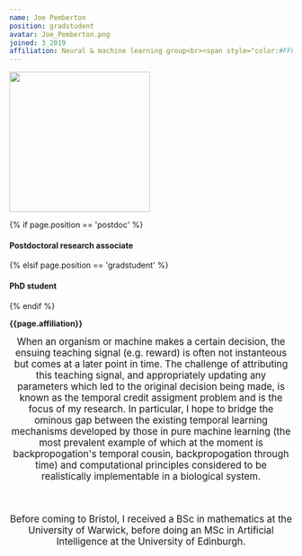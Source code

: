 ```yaml
---
name: Joe Pemberton
position: gradstudent
avatar: Joe_Pemberton.png
joined: 3_2019
affiliation: Neural & machine learning group<br><span style="color:#FFFFFF">.</span>
---
```


<img width="250" src="{{site.baseurl}}/images/people/{{page.avatar}}" data-action="zoom">

 {% if page.position == 'postdoc' %}
<h4>Postdoctoral research associate</h4>
 {% elsif page.position == 'gradstudent' %}
<h4>PhD student</h4>
 {% endif %}

<b>{{page.affiliation}}</b>

<header class="masthead text-justify" style="font-size:120%">
When an organism or machine makes a certain decision, the ensuing teaching signal (e.g. reward) is often not instanteous but comes at a later point in time. The challenge of attributing this teaching signal, and appropriately updating any parameters which led to the original decision being made, is known as the temporal credit assigment problem and is the focus of my research. In particular, I hope to bridge the ominous gap between the existing temporal learning mechanisms developed by those in pure machine learning (the most prevalent example of which at the moment is backpropogation's temporal cousin, backpropogation through time) and computational principles considered to be realistically implementable in a biological system.

<br><br>
Before coming to Bristol, I received a BSc in mathematics at the University of Warwick, before doing an MSc in Artificial Intelligence at the University of Edinburgh.

</header>
<br><br>